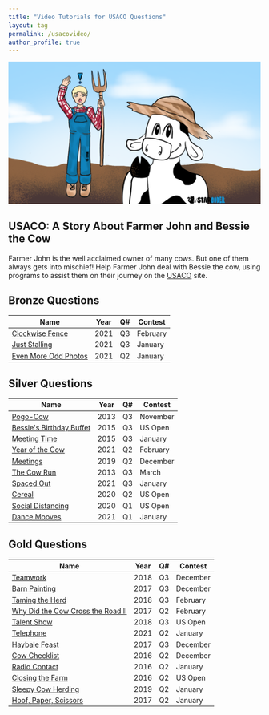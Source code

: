 ```yaml
---
title: "Video Tutorials for USACO Questions"  
layout: tag  
permalink: /usacovideo/  
author_profile: true  
---
```

![](/assets/images/USACObessieheader.PNG)

## USACO: A Story About Farmer John and Bessie the Cow  

Farmer John is the well acclaimed owner of many cows. But one of them always gets into mischief! Help Farmer John deal with Bessie the cow, using programs to assist them on their journey on the [USACO](http://usaco.org/) site.


  
## Bronze Questions
    
| Name   |  Year   | Q# | Contest |  
|--------|---------|----|---------|  
| [Clockwise Fence](/video/usacovideo-usaco-2021-bronze-february-q3) | 2021 | Q3 | February |   
| [Just Stalling](/video/usacovideo-usaco-2021-bronze-january-q3) | 2021 | Q3 | January |   
| [Even More Odd Photos](/video/usacovideo-usaco-2021-bronze-january-q2) | 2021 | Q2 | January |   
  
## Silver Questions
    
| Name   |  Year   | Q# | Contest |  
|--------|---------|----|---------|  
| [Pogo-Cow](/video/usacovideo-usaco-2013-silver-november-q3) | 2013 | Q3 | November |   
| [Bessie's Birthday Buffet](/video/usacovideo-usaco-2015-silver-us-open-q3) | 2015 | Q3 | US Open |   
| [Meeting Time](/video/usacovideo-usaco-2015-silver-january-q3) | 2015 | Q3 | January |   
| [Year of the Cow](/video/usacovideo-usaco-2021-silver-february-q2) | 2021 | Q2 | February |   
| [Meetings](/video/usacovideo-usaco-2019-silver-december-q2) | 2019 | Q2 | December |   
| [The Cow Run](/video/usacovideo-usaco-2013-silver-march-q3) | 2013 | Q3 | March |   
| [Spaced Out](/video/usacovideo-usaco-2021-silver-january-q3) | 2021 | Q3 | January |   
| [Cereal](/video/usacovideo-usaco-2020-silver-us-open-q2) | 2020 | Q2 | US Open |   
| [Social Distancing](/video/usacovideo-usaco-2020-silver-us-open-q1) | 2020 | Q1 | US Open |   
| [Dance Mooves](/video/usacovideo-usaco-2021-silver-january-q1) | 2021 | Q1 | January |   
  
## Gold Questions
    
| Name   |  Year   | Q# | Contest |  
|--------|---------|----|---------|  
| [Teamwork](/video/usacovideo-usaco-2018-gold-december-q3) | 2018 | Q3 | December |   
| [Barn Painting](/video/usacovideo-usaco-2017-gold-december-q3) | 2017 | Q3 | December |   
| [Taming the Herd](/video/usacovideo-usaco-2018-gold-february-q3) | 2018 | Q3 | February |   
| [Why Did the Cow Cross the Road II](/video/usacovideo-usaco-2017-gold-february-q2) | 2017 | Q2 | February |   
| [Talent Show](/video/usacovideo-usaco-2018-gold-us-open-q3) | 2018 | Q3 | US Open |   
| [Telephone](/video/usacovideo-usaco-2021-gold-january-q2) | 2021 | Q2 | January |   
| [Haybale Feast](/video/usacovideo-usaco-2017-gold-december-q3) | 2017 | Q3 | December |   
| [Cow Checklist](/video/usacovideo-usaco-2016-gold-december-q2) | 2016 | Q2 | December |   
| [Radio Contact](/video/usacovideo-usaco-2016-gold-january-q2) | 2016 | Q2 | January |   
| [Closing the Farm](/video/usacovideo-usaco-2016-gold-us-open-q2) | 2016 | Q2 | US Open |   
| [Sleepy Cow Herding](/video/usacovideo-usaco-2019-gold-january-q2) | 2019 | Q2 | January |   
| [Hoof, Paper, Scissors](/video/usacovideo-usaco-2017-gold-january-q2) | 2017 | Q2 | January |   
